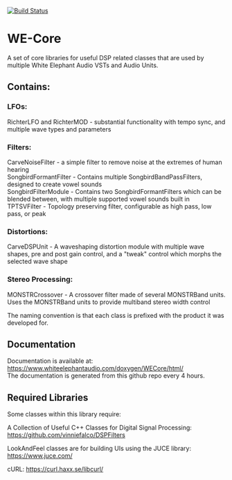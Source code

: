 [![Build Status](https://travis-ci.org/jd-13/WE-Core.svg?branch=master)](https://travis-ci.org/jd-13/WE-Core)

# WE-Core
A set of core libraries for useful DSP related classes that are used by multiple White Elephant Audio VSTs and Audio Units.  

## Contains:  
### LFOs:  
RichterLFO and RichterMOD - substantial functionality with tempo sync, and multiple wave types and parameters  

### Filters:  
CarveNoiseFilter - a simple filter to remove noise at the extremes of human hearing  
SongbirdFormantFilter - Contains multiple SongbirdBandPassFilters, designed to create vowel sounds  
SongbirdFilterModule - Contains two SongbirdFormantFilters which can be blended between, with multiple supported vowel sounds built in  
TPTSVFilter - Topology preserving filter, configurable as high pass, low pass, or peak  

### Distortions:  
CarveDSPUnit - A waveshaping distortion module with multiple wave shapes, pre and post gain control, and a "tweak" control which morphs the selected wave shape  

### Stereo Processing:  
MONSTRCrossover - A crossover filter made of several MONSTRBand units. Uses the MONSTRBand units to provide multiband stereo width control 

The naming convention is that each class is prefixed with the product it was developed for.  

## Documentation  
Documentation is available at: https://www.whiteelephantaudio.com/doxygen/WECore/html/  
The documentation is generated from this github repo every 4 hours.

## Required Libraries  
Some classes within this library require:  

A Collection of Useful C++ Classes for Digital Signal Processing: https://github.com/vinniefalco/DSPFilters

LookAndFeel classes are for building UIs using the JUCE library: https://www.juce.com/  

cURL: https://curl.haxx.se/libcurl/
